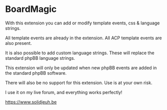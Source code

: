 # BoardMagic
With this extension you can add or modify template events, css & language strings.

All template events are already in the extension. All ACP template events are also present.

It is also possible to add custom language strings. These will replace the standard phpBB language strings.

This extension will only be updated when new phpBB events are added in the standard phpBB software.

There will also be no support for this extension. Use is at your own risk.

I use it on my live forum, and everything works perfectly!

https://www.solidjeuh.be
